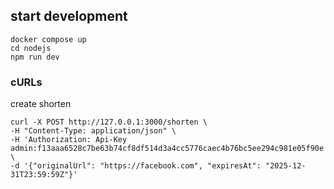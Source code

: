 ## start development

```
docker compose up
cd nodejs
npm run dev
```

### cURLs

create shorten

```
curl -X POST http://127.0.0.1:3000/shorten \
-H "Content-Type: application/json" \
-H 'Authorization: Api-Key admin:f13aaa6528c7be63b74cf8df514d3a4cc5776caec4b76bc5ee294c981e05f90e' \
-d '{"originalUrl": "https://facebook.com", "expiresAt": "2025-12-31T23:59:59Z"}'
```
